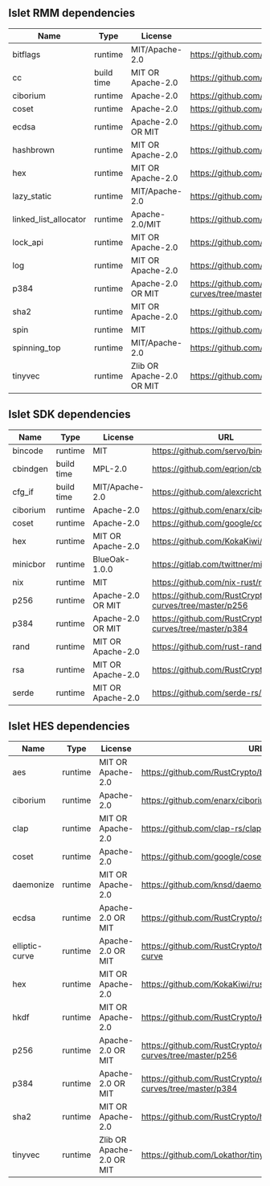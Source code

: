 ## Islet RMM dependencies
| Name                  | Type       | License                   | URL                                                            |
|-----------------------|------------|---------------------------|----------------------------------------------------------------|
| bitflags              | runtime    | MIT/Apache-2.0            | https://github.com/bitflags/bitflags                           |
| cc                    | build time | MIT OR Apache-2.0         | https://github.com/rust-lang/cc-rs                             |
| ciborium              | runtime    | Apache-2.0                | https://github.com/enarx/ciborium                              |
| coset                 | runtime    | Apache-2.0                | https://github.com/google/coset                                |
| ecdsa                 | runtime    | Apache-2.0 OR MIT         | https://github.com/RustCrypto/signatures/tree/master/ecdsa     |
| hashbrown             | runtime    | MIT OR Apache-2.0         | https://github.com/rust-lang/hashbrown                         |
| hex                   | runtime    | MIT OR Apache-2.0         | https://github.com/KokaKiwi/rust-hex                           |
| lazy_static           | runtime    | MIT/Apache-2.0            | https://github.com/rust-lang-nursery/lazy-static.rs            |
| linked_list_allocator | runtime    | Apache-2.0/MIT            | https://github.com/phil-opp/linked-list-allocator              |
| lock_api              | runtime    | MIT OR Apache-2.0         | https://github.com/Amanieu/parking_lot                         |
| log                   | runtime    | MIT OR Apache-2.0         | https://github.com/rust-lang/log                               |
| p384                  | runtime    | Apache-2.0 OR MIT         | https://github.com/RustCrypto/elliptic-curves/tree/master/p384 |
| sha2                  | runtime    | MIT OR Apache-2.0         | https://github.com/RustCrypto/hashes                           |
| spin                  | runtime    | MIT                       | https://github.com/mvdnes/spin-rs.git                          |
| spinning_top          | runtime    | MIT/Apache-2.0            | https://github.com/rust-osdev/spinning_top                     |
| tinyvec               | runtime    | Zlib OR Apache-2.0 OR MIT | https://github.com/Lokathor/tinyvec                            |

## Islet SDK dependencies
| Name     | Type       | License           | URL                                                            |
| -------- | ---------- | ----------------- | -------------------------------------------------------------- |
| bincode  | runtime    | MIT               | https://github.com/servo/bincode                               |
| cbindgen | build time | MPL-2.0           | https://github.com/eqrion/cbindgen                             |
| cfg_if   | build time | MIT/Apache-2.0    | https://github.com/alexcrichton/cfg-if                         |
| ciborium | runtime    | Apache-2.0        | https://github.com/enarx/ciborium                              |
| coset    | runtime    | Apache-2.0        | https://github.com/google/coset                                |
| hex      | runtime    | MIT OR Apache-2.0 | https://github.com/KokaKiwi/rust-hex                           |
| minicbor | runtime    | BlueOak-1.0.0     | https://gitlab.com/twittner/minicbor                           |
| nix      | runtime    | MIT               | https://github.com/nix-rust/nix                                |
| p256     | runtime    | Apache-2.0 OR MIT | https://github.com/RustCrypto/elliptic-curves/tree/master/p256 |
| p384     | runtime    | Apache-2.0 OR MIT | https://github.com/RustCrypto/elliptic-curves/tree/master/p384 |
| rand     | runtime    | MIT OR Apache-2.0 | https://github.com/rust-random/rand                            |
| rsa      | runtime    | MIT OR Apache-2.0 | https://github.com/RustCrypto/RSA                              |
| serde    | runtime    | MIT OR Apache-2.0 | https://github.com/serde-rs/serde                              |


## Islet HES dependencies
| Name           | Type    | License                   | URL                                                             |
|----------------|---------|---------------------------|-----------------------------------------------------------------|
| aes            | runtime | MIT OR Apache-2.0         | https://github.com/RustCrypto/block-ciphers                     |
| ciborium       | runtime | Apache-2.0                | https://github.com/enarx/ciborium                               |
| clap           | runtime | MIT OR Apache-2.0         | https://github.com/clap-rs/clap                                 |
| coset          | runtime | Apache-2.0                | https://github.com/google/coset                                 |
| daemonize      | runtime | MIT OR Apache-2.0         | https://github.com/knsd/daemonize                               |
| ecdsa          | runtime | Apache-2.0 OR MIT         | https://github.com/RustCrypto/signatures/tree/master/ecdsa      |
| elliptic-curve | runtime | Apache-2.0 OR MIT         | https://github.com/RustCrypto/traits/tree/master/elliptic-curve |
| hex            | runtime | MIT OR Apache-2.0         | https://github.com/KokaKiwi/rust-hex                            |
| hkdf           | runtime | MIT OR Apache-2.0         | https://github.com/RustCrypto/KDFs/                             |
| p256           | runtime | Apache-2.0 OR MIT         | https://github.com/RustCrypto/elliptic-curves/tree/master/p256  |
| p384           | runtime | Apache-2.0 OR MIT         | https://github.com/RustCrypto/elliptic-curves/tree/master/p384  |
| sha2           | runtime | MIT OR Apache-2.0         | https://github.com/RustCrypto/hashes                            |
| tinyvec        | runtime | Zlib OR Apache-2.0 OR MIT | https://github.com/Lokathor/tinyvec                             |
